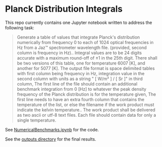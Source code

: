 # Planck Distribution Integrals

This repo currently contains one Jupyter notebook written to address the following task:

> Generate a table of values that integrate Planck's distribution numerically from frequency 0 to each of 1024 optical frequencies in Hz from a Jaz™ spectrometer wavelength file. (provided, second column is frequency in Hz).. Integral values are to be 24 digits accurate with a maximum round-off of ±1 in the 25th digit. There shall be two versions of this table, one for temperature 6007 [K], and another for 5077 [K]. The output file format is space delimited tables with first column being frequency in Hz, integration value in the second column with units as a string " [ W/m² ] / [ Sr ]" in third column, The first line of the file should contain an additional benchmark integration from 0 [Hz] to whatever the peak density frequency of the Planck distribution is for the temperature given, The first line needs to have an extra fourth column that contains the temperature of the list, or else the filename if the work product must indicate the kelvin temperature.. The work product shall be delivered as two ascii or utf-8 text files. Each file should contain data for only a single temperature.

See [NumericalBenchmarks.ipynb](./NumericalBenchmarks.ipynb) for the code.

See the [outputs directory](./outputs) for the final results.
